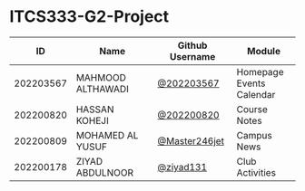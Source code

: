 # ITCS333-G2-Project
| ID | Name | Github Username | Module |
|----|------|-----------------|--------|
| 202203567 | MAHMOOD ALTHAWADI | [@202203567](https://github.com/202203567) |  Homepage<br>Events Calendar |
| 202200820 | HASSAN KOHEJI | [@202200820](https://github.com/202200820) | Course Notes |
| 202200809 | MOHAMED AL YUSUF | [@Master246jet](https://github.com/Master246jet) | Campus News |
| 202200178 | ZIYAD ABDULNOOR | [@ziyad131](https://github.com/ziyad131) | Club Activities  |
